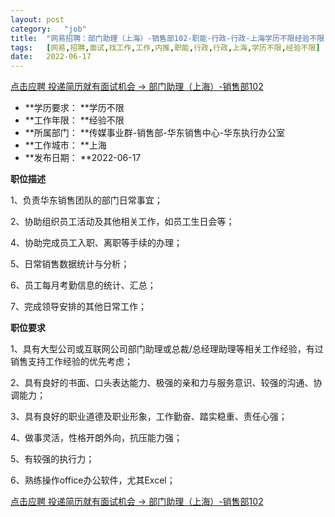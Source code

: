 ```yaml
---
layout:	post
category:	"job"
title:	"网易招聘：部门助理（上海）-销售部102-职能-行政-行政-上海学历不限经验不限"
tags:	[网易,招聘,面试,找工作,工作,内推,职能,行政,行政,上海,学历不限,经验不限]
date:	2022-06-17
---
```


[点击应聘 投递简历就有面试机会 ->  部门助理（上海）-销售部102](http://mobile.bole.netease.com/bole/boleDetail?id=26554&employeeId=346f03c3cda5f04c&key=all)



- **学历要求： **学历不限
- **工作年限： **经验不限
- **所属部门： **传媒事业群-销售部-华东销售中心-华东执行办公室
- **工作城市： **上海
- **发布日期： **2022-06-17



**职位描述**

1、负责华东销售团队的部门日常事宜；

2、协助组织员工活动及其他相关工作，如员工生日会等；

4、协助完成员工入职、离职等手续的办理；

5、日常销售数据统计与分析；

6、员工每月考勤信息的统计、汇总；

7、完成领导安排的其他日常工作；





**职位要求**

1、具有大型公司或互联网公司部门助理或总裁/总经理助理等相关工作经验，有过销售支持工作经验的优先考虑；

2、具有良好的书面、口头表达能力、极强的亲和力与服务意识、较强的沟通、协调能力；

3、具有良好的职业道德及职业形象，工作勤奋、踏实稳重、责任心强；

4、做事灵活，性格开朗外向，抗压能力强；

5、有较强的执行力；

6、熟练操作office办公软件，尤其Excel；



[点击应聘 投递简历就有面试机会 ->  部门助理（上海）-销售部102](http://mobile.bole.netease.com/bole/boleDetail?id=26554&employeeId=346f03c3cda5f04c&key=all)